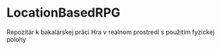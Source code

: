 # LocationBasedRPG
Repozitár k bakalárskej práci Hra v reálnom prostredí s použitím fyzickej polohy
